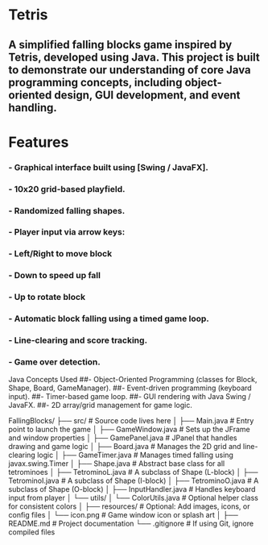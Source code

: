 # Tetris

## A simplified falling blocks game inspired by Tetris, developed using Java. This project is built to demonstrate our understanding of core Java programming concepts, including object-oriented design, GUI development, and event handling. 

# Features
### - Graphical interface built using [Swing / JavaFX].
### - 10x20 grid-based playfield.
### - Randomized falling shapes.
### - Player input via arrow keys:
### - Left/Right to move block
### - Down to speed up fall
### - Up to rotate block
### - Automatic block falling using a timed game loop.
### - Line-clearing and score tracking.
### - Game over detection.

Java Concepts Used
##- Object-Oriented Programming (classes for Block, Shape, Board, GameManager).
##- Event-driven programming (keyboard input).
##- Timer-based game loop.
##- GUI rendering with Java Swing / JavaFX.
##- 2D array/grid management for game logic.


FallingBlocks/
├── src/                        # Source code lives here
│   ├── Main.java               # Entry point to launch the game
│   ├── GameWindow.java         # Sets up the JFrame and window properties
│   ├── GamePanel.java          # JPanel that handles drawing and game logic
│   ├── Board.java              # Manages the 2D grid and line-clearing logic
│   ├── GameTimer.java          # Manages timed falling using javax.swing.Timer
│   ├── Shape.java              # Abstract base class for all tetrominoes
│   ├── TetrominoL.java         # A subclass of Shape (L-block)
│   ├── TetrominoI.java         # A subclass of Shape (I-block)
│   ├── TetrominoO.java         # A subclass of Shape (O-block)
│   ├── InputHandler.java       # Handles keyboard input from player
│   └── utils/
│       └── ColorUtils.java     # Optional helper class for consistent colors
│
├── resources/                  # Optional: Add images, icons, or config files
│   └── icon.png                # Game window icon or splash art
│
├── README.md                   # Project documentation
└── .gitignore                  # If using Git, ignore compiled files

